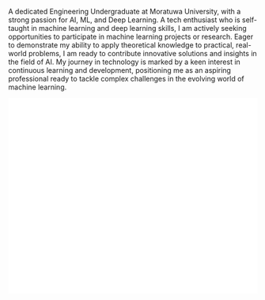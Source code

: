 A dedicated Engineering Undergraduate at Moratuwa University, with a strong passion for AI, ML, and Deep Learning. A tech enthusiast who is self-taught in machine learning and deep learning skills, I am actively seeking opportunities to participate in machine learning projects or research. 
Eager to demonstrate my ability to apply theoretical knowledge to practical, real-world problems, I am ready to contribute innovative solutions and insights in the field of AI. My journey in technology is marked by a keen interest in continuous learning and development, positioning me as an aspiring professional ready to tackle complex challenges in the evolving world of machine learning.

![Metrics](/github-metrics.svg)
